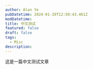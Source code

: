 ```yaml
---
author: Alan Ye
pubDatetime: 2024-01-20T12:50:43.461Z
modDatetime: 
title: 中文测试
featured: false
draft: false
tags:
  - Misc
description: 
---
```


这是一篇中文测试文章